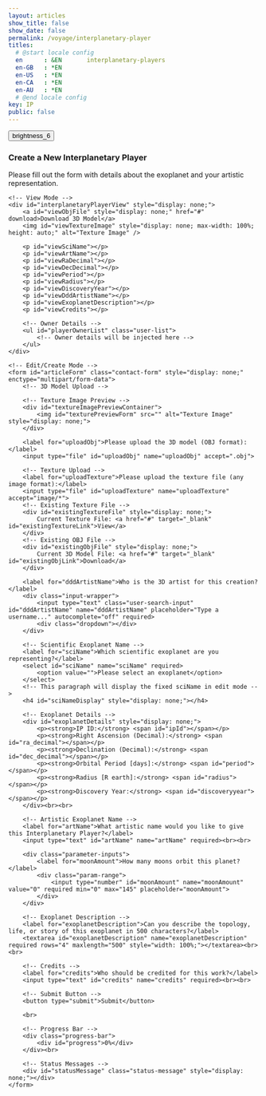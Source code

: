 ```yaml
---
layout: articles
show_title: false
show_date: false
permalink: /voyage/interplanetary-player
titles:
  # @start locale config
  en      : &EN       interplanetary-players
  en-GB   : *EN
  en-US   : *EN
  en-CA   : *EN
  en-AU   : *EN
  # @end locale config
key: IP
public: false
---
```


<div class="form-container">
    <div class="button-container">
        <div class="back-button-container">
            <a href="/voyage" title="Back to Voyage">
                <button id="backButton" class="btn button--outline-primary button--circle">
                    <span class="material-symbols-outlined">brightness_6</span>
                </button>
            </a>
        </div>
        <div class="edit-button-container">
            <button id="editButton" class="btn button--outline-primary button--circle" title="Edit Interplanetary Player" style="display: none;">
                <span class="material-symbols-outlined">edit</span> 
            </button>
        </div>
    </div>
    <h3 id="formTitle">Create a New Interplanetary Player</h3>
    <p>Please fill out the form with details about the exoplanet and your artistic representation.</p>

    <!-- View Mode -->
    <div id="interplanetaryPlayerView" style="display: none;">
        <a id="viewObjFile" style="display: none;" href="#" download>Download 3D Model</a>
        <img id="viewTextureImage" style="display: none; max-width: 100%; height: auto;" alt="Texture Image" />
        
        <p id="viewSciName"></p>
        <p id="viewArtName"></p>
        <p id="viewRaDecimal"></p>
        <p id="viewDecDecimal"></p>
        <p id="viewPeriod"></p>
        <p id="viewRadius"></p>
        <p id="viewDiscoveryYear"></p>
        <p id="viewDddArtistName"></p>
        <p id="viewExoplanetDescription"></p>
        <p id="viewCredits"></p>
        
        <!-- Owner Details -->
        <ul id="playerOwnerList" class="user-list">
            <!-- Owner details will be injected here -->
        </ul>
    </div>
        
    <!-- Edit/Create Mode -->
    <form id="articleForm" class="contact-form" style="display: none;" enctype="multipart/form-data">
        <!-- 3D Model Upload -->

        <!-- Texture Image Preview -->
        <div id="textureImagePreviewContainer">
            <img id="texturePreviewForm" src="" alt="Texture Image" style="display: none;">
        </div>

        <label for="uploadObj">Please upload the 3D model (OBJ format):</label>
        <input type="file" id="uploadObj" name="uploadObj" accept=".obj">

        <!-- Texture Upload -->
        <label for="uploadTexture">Please upload the texture file (any image format):</label>
        <input type="file" id="uploadTexture" name="uploadTexture" accept="image/*">
        <!-- Existing Texture File -->
        <div id="existingTextureFile" style="display: none;">
            Current Texture File: <a href="#" target="_blank" id="existingTextureLink">View</a>
        </div>
        <!-- Existing OBJ File -->
        <div id="existingObjFile" style="display: none;">
            Current 3D Model File: <a href="#" target="_blank" id="existingObjLink">Download</a>
        </div>

        <label for="dddArtistName">Who is the 3D artist for this creation?</label>
        <div class="input-wrapper">
            <input type="text" class="user-search-input" id="dddArtistName" name="dddArtistName" placeholder="Type a username..." autocomplete="off" required>
            <div class="dropdown"></div>
        </div>

        <!-- Scientific Exoplanet Name -->
        <label for="sciName">Which scientific exoplanet are you representing?</label>
        <select id="sciName" name="sciName" required>
            <option value="">Please select an exoplanet</option>
        </select>
        <!-- This paragraph will display the fixed sciName in edit mode -->
        <h4 id="sciNameDisplay" style="display: none;"></h4>

        <!-- Exoplanet Details -->
        <div id="exoplanetDetails" style="display: none;">
            <p><strong>IP ID:</strong> <span id="ipId"></span></p>
            <p><strong>Right Ascension (Decimal):</strong> <span id="ra_decimal"></span></p>
            <p><strong>Declination (Decimal):</strong> <span id="dec_decimal"></span></p>
            <p><strong>Orbital Period [days]:</strong> <span id="period"></span></p>
            <p><strong>Radius [R earth]:</strong> <span id="radius"></span></p>
            <p><strong>Discovery Year:</strong> <span id="discoveryyear"></span></p>
        </div><br><br>

        <!-- Artistic Exoplanet Name -->
        <label for="artName">What artistic name would you like to give this Interplanetary Player?</label>
        <input type="text" id="artName" name="artName" required><br><br>

        <div class="parameter-inputs">
            <label for="moonAmount">How many moons orbit this planet?</label>
            <div class="param-range">
                <input type="number" id="moonAmount" name="moonAmount" value="0" required min="0" max="145" placeholder="moonAmount">
            </div>
        </div>

        <!-- Exoplanet Description -->
        <label for="exoplanetDescription">Can you describe the topology, life, or story of this exoplanet in 500 characters?</label>
        <textarea id="exoplanetDescription" name="exoplanetDescription" required rows="4" maxlength="500" style="width: 100%;"></textarea><br><br>

        <!-- Credits -->
        <label for="credits">Who should be credited for this work?</label>
        <input type="text" id="credits" name="credits" required><br><br>

        <!-- Submit Button -->
        <button type="submit">Submit</button>

        <br>

        <!-- Progress Bar -->
        <div class="progress-bar">
            <div id="progress">0%</div>
        </div><br>

        <!-- Status Messages -->
        <div id="statusMessage" class="status-message" style="display: none;"></div>
    </form>
</div>

<div id="toastContainer" style="position: fixed; top: 20px; right: 20px; z-index: 1000;"></div>

<script>
    // Check for lscache availability
    if (typeof lscache === 'undefined') {
        console.warn('lscache is not available on this page.');
    } else {
        console.log('lscache is loaded and available.');
    }

    // URL Parameters
    const urlParams = new URLSearchParams(window.location.search);
    let initialMode = urlParams.get('mode'); // 'edit', 'view', or null
    let playerId = urlParams.get('playerId') || ''; // Default to '' if 'playerId' is not provided.

    // Global Variables
    let playerData = null; // Holds the current player data
    let exoplanetData = {}; // Holds exoplanet data fetched from the API
    const userId = localStorage.getItem('userId'); // Retrieve the logged-in user's ID
    let isOwner = false; // Indicates if the current user is the owner of the player
    let moonAmountInput = null; // Reference to the moonAmount input
    let currentMode = 'create'; // Current mode: 'create', 'edit', 'view'

    // Toast Function for User Notifications
    function showToast(message, type = 'success') {
        const toastContainer = document.getElementById('toastContainer');
        const toast = document.createElement('div');
        const toastId = `toast_${Date.now()}`;
        toast.classList.add('toast');
        toast.setAttribute('id', toastId);
        toast.setAttribute('role', 'alert');
        toast.setAttribute('aria-live', 'assertive');
        toast.setAttribute('aria-atomic', 'true');

        if (type === 'success') {
            toast.classList.add('success');
        } else if (type === 'error') {
            toast.classList.add('error');
        }

        // Close Button
        const closeBtn = document.createElement('button');
        closeBtn.classList.add('close-btn');
        closeBtn.innerHTML = '&times;';
        closeBtn.onclick = () => {
            toast.classList.remove('show');
            setTimeout(() => {
                const toastElem = document.getElementById(toastId);
                if (toastElem) {
                    toastElem.remove();
                }
            }, 500);
        };

        toast.appendChild(closeBtn);
        toast.appendChild(document.createTextNode(message));
        toastContainer.appendChild(toast);

        // Show the toast
        setTimeout(() => {
            toast.classList.add('show');
        }, 100);

        // Automatically hide the toast after 3 seconds
        setTimeout(() => {
            toast.classList.remove('show');
            setTimeout(() => {
                const toastElem = document.getElementById(toastId);
                if (toastElem) {
                    toastElem.remove();
                }
            }, 500);
        }, 3000);
    }

// Function to load exoplanet data from the server
async function loadExoplanetData() {
    try {
        console.log('Fetching exoplanet data from server');
        const response = await fetch('http://media.maar.world:3001/api/interplanetaryplayers/fetchExoplanetData');
        if (!response.ok) {
            throw new Error(`Failed to fetch exoplanet data: ${response.statusText}`);
        }
        const data = await response.json();
        console.log('Exoplanet data fetched:', data);
        
        // Check if data is an array and has at least one element
        if (Array.isArray(data) && data.length > 0) {
            const exoplanetArray = data[0]; // Access the first element
            exoplanetData = {}; // Initialize as an empty object
            
            // Iterate through the exoplanetArray to build exoplanetData
            Object.keys(exoplanetArray).forEach(ipId => {
                exoplanetData[ipId] = exoplanetArray[ipId];
            });
            
            console.log('Structured Exoplanet Data:', exoplanetData);
            populateExoplanetDropdown();
        } else {
            throw new Error('Exoplanet data is empty or not in the expected format.');
        }
    } catch (error) {
        console.error('Error loading exoplanet data:', error);
        showToast('Failed to load exoplanet data. Please refresh the page.', 'error');
    }
}

// Function to populate the exoplanet dropdown with data fetched from the API
function populateExoplanetDropdown() {
    const selectElement = document.getElementById('sciName');
    selectElement.innerHTML = '<option value="">Please select an exoplanet</option>';

    // Iterate over the keys in exoplanetData
    Object.keys(exoplanetData).forEach(ipId => {
        const exoplanet = exoplanetData[ipId];

        // Only add to the dropdown if artName is null or "null" (string)
        if (!exoplanet.artName || exoplanet.artName === 'null') {
            const option = document.createElement('option');
            option.value = ipId; // Set ipId as the value for the option
            option.textContent = `${ipId}: ${exoplanet.sciName}`; // Display ipId and sciName
            selectElement.appendChild(option);
        }
    });

    console.log('Exoplanet dropdown populated.');
}
    // Function to Clear Form Fields (Create Mode)
    function clearFormFields() {
        document.getElementById('sciName').value = '';
        document.getElementById('artName').value = '';
        document.getElementById('dddArtistName').value = '';
        document.getElementById('exoplanetDescription').value = '';
        document.getElementById('credits').value = '';
        document.getElementById('uploadObj').value = '';
        document.getElementById('uploadTexture').value = '';
        document.getElementById('moonAmount').value = '0'; // Reset moonAmount to a default value

        // Hide exoplanet details when in create mode.
        document.getElementById('exoplanetDetails').style.display = 'none';
    }

    // Function to Set Up Form Listeners
    function setupFormListeners() {
        // Reference to moonAmount input
        moonAmountInput = document.getElementById('moonAmount');

        // Validate moonAmount to be between 0 and 145
        moonAmountInput.addEventListener('input', function() {
            let value = parseInt(moonAmountInput.value, 10);

            if (isNaN(value) || value < 0) {
                value = 0;
            } else if (value > 145) {
                value = 145;
            }

            moonAmountInput.value = value;
        });

        // Texture Upload Preview
        document.getElementById('uploadTexture').addEventListener('change', function(event) {
            const texturePreview = document.getElementById('texturePreviewForm');
            const file = event.target.files[0];

            if (file) {
                const reader = new FileReader();
                reader.onload = function(e) {
                    texturePreview.src = e.target.result;
                    texturePreview.style.display = 'block';
                };
                reader.readAsDataURL(file);
            } else {
                if (playerData && playerData.ddd.textureURL) {
                    const textureUrl = playerData.ddd.textureURL.startsWith('http')
                        ? playerData.ddd.textureURL
                        : `https://media.maar.world${playerData.ddd.textureURL}`;
                    texturePreview.src = textureUrl;
                    texturePreview.style.display = 'block';
                } else {
                    texturePreview.src = '';
                    texturePreview.style.display = 'none';
                }
            }
        });

        // Save form data on input change
        const formElements = document.querySelectorAll('#articleForm input, #articleForm select, #articleForm textarea');
        formElements.forEach(element => {
            element.addEventListener('input', saveFormData);
        });

        // Handle form submission
        document.getElementById('articleForm').addEventListener('submit', function(event) {
            event.preventDefault();
            submitForm(); // Call submitForm when the form is submitted
        });

        // Handle change in exoplanet selection
        document.getElementById('sciName').addEventListener('change', updateDetails);
    }

    // Function to Update Exoplanet Details on Selection Change
    function updateDetails() {
        const selectedIpId = document.getElementById('sciName').value;
        const detailsDiv = document.getElementById('exoplanetDetails');
        const exoplanet = exoplanetData[selectedIpId]; // Access exoplanet by ipId

        if (!selectedIpId || !exoplanet) {
            detailsDiv.style.display = 'none';
        } else {
            // Populate the details section with exoplanet data
            document.getElementById('ipId').textContent = selectedIpId;
            document.getElementById('ra_decimal').textContent = exoplanet.ra_decimal || 'N/A';
            document.getElementById('dec_decimal').textContent = exoplanet.dec_decimal || 'N/A';
            document.getElementById('period').textContent = exoplanet.period || 'N/A';
            document.getElementById('radius').textContent = exoplanet.radius || 'N/A';
            document.getElementById('discoveryyear').textContent = exoplanet.discoveryyear || 'N/A';
            detailsDiv.style.display = 'block';
        }
    }

    // Function to Save Form Data Locally (e.g., in localStorage)
    function saveFormData() {
        const formData = {
            sciName: document.getElementById('sciName').value,
            artName: document.getElementById('artName').value,
            moonAmount: document.getElementById('moonAmount').value,
            dddArtistName: document.getElementById('dddArtistName').value,
            exoplanetDescription: document.getElementById('exoplanetDescription').value,
            credits: document.getElementById('credits').value
        };
        localStorage.setItem('protoFormData', JSON.stringify(formData));
    }

    // Function to Load Saved Form Data (Optional)
    function loadFormData() {
        const savedData = JSON.parse(localStorage.getItem('protoFormData'));
        if (savedData) {
            document.getElementById('sciName').value = savedData.sciName || '';
            document.getElementById('artName').value = savedData.artName || '';
            document.getElementById('moonAmount').value = savedData.moonAmount || '0';
            document.getElementById('dddArtistName').value = savedData.dddArtistName || '';
            document.getElementById('exoplanetDescription').value = savedData.exoplanetDescription || '';
            document.getElementById('credits').value = savedData.credits || '';
        }
    }

    // Function to Handle Success Response after Creation or Editing
    function handleSuccessResponse(response) {
        // Determine the success message based on the action
        const successMessage = currentMode === 'edit'
            ? 'Interplanetary Player updated successfully!'
            : 'Interplanetary Player created successfully!';
        
        showToast(successMessage, 'success');

        // Clear form data cache
        clearProfileCache(userId);

        // Extract the new player ID from the response
        const newPlayerId = currentMode === 'edit'
            ? response.player._id // Access the player ID when editing
            : response.playerId || response.config._id; // Fall back to playerId or _id when creating

        if (newPlayerId) {
            setTimeout(() => {
                window.location.href = `/voyage/interplanetary-player?mode=view&playerId=${newPlayerId}`;
            }, 1000);
        } else {
            console.error('Player ID not found in the response.');
            showToast('Player ID missing. Please contact support.', 'error');
        }
    }

    // Function to Submit the Form for Creating or Editing an Interplanetary Player
// Function to submit the form for creating or editing an Interplanetary Player
async function submitForm() {
    const submitButton = document.querySelector('#articleForm button[type="submit"]');
    if (submitButton) {
        submitButton.disabled = true;
        submitButton.textContent = 'Submitting...';
    }

    const method = currentMode === 'edit' ? 'PUT' : 'POST';
    const url = method === 'PUT' 
        ? `http://media.maar.world:3001/api/interplanetaryplayers/${playerId}` 
        : 'http://media.maar.world:3001/api/interplanetaryplayers';

    console.log('Submitting form with method:', method);
    console.log('URL:', url);

    let moonAmount = parseInt(document.getElementById('moonAmount').value, 10);
    moonAmount = isNaN(moonAmount) || moonAmount < 0 ? 0 : moonAmount > 145 ? 145 : moonAmount;

    const selectedIpId = currentMode === 'edit' && playerData ? playerData.ipId : document.getElementById('sciName').value;
    console.log('Selected ipId:', selectedIpId);

    if (!selectedIpId && currentMode !== 'edit') {
        showToast('Please select a valid exoplanet.', 'error');
        if (submitButton) {
            submitButton.disabled = false;
            submitButton.textContent = 'Submit';
        }
        return;
    }

    // Determine sciName based on mode
    let sciName = 'Unknown Exoplanet';
    if (currentMode === 'edit') {
        sciName = document.getElementById('sciNameDisplay').textContent.trim() || 'Unknown Exoplanet';
    } else {
        // Create Mode: Get sciName from selectedIpId
        if (selectedIpId && exoplanetData[selectedIpId]) {
            sciName = exoplanetData[selectedIpId].sciName || 'Unknown Exoplanet';
        }
    }
    console.log('Determined sciName:', sciName);

    // Prepare configData
    const configData = {
        ownerId: userId,
        isPublic: false,
        ipId: selectedIpId,
        artName: document.getElementById('artName').value.trim(),
        moonAmount,
        sciName,
        ra_decimal: parseFloat(document.getElementById('ra_decimal').textContent.replace('Right Ascension (Decimal): ', '')) || 0,
        dec_decimal: parseFloat(document.getElementById('dec_decimal').textContent.replace('Declination (Decimal): ', '')) || 0,
        period: parseFloat(document.getElementById('period').textContent.replace('Orbital Period [days]: ', '')) || 0,
        radius: parseFloat(document.getElementById('radius').textContent.replace('Radius [R earth]: ', '')) || 0,
        discoveryyear: parseInt(document.getElementById('discoveryyear').textContent.replace('Discovery Year: ', ''), 10) || 0,
        description: document.getElementById('exoplanetDescription').value.trim(),
        credits: document.getElementById('credits').value.trim(),
        ddd: {
            dddArtist: document.getElementById('dddArtistName').value.trim(),
            objURL: playerData?.ddd?.objURL || '',
            textureURL: playerData?.ddd?.textureURL || ''
        }
    };

    console.log('Config data to be sent:', configData);

    // Validate Required Fields
    if (!configData.artName) {
        showToast('Artistic Name is required.', 'error');
        if (submitButton) {
            submitButton.disabled = false;
            submitButton.textContent = 'Submit';
        }
        return;
    }

    if (!configData.description) {
        showToast('Exoplanet Description is required.', 'error');
        if (submitButton) {
            submitButton.disabled = false;
            submitButton.textContent = 'Submit';
        }
        return;
    }

    try {
        let fileData = {};

        // Handle File Uploads
        const objFile = document.getElementById('uploadObj').files[0];
        const textureFile = document.getElementById('uploadTexture').files[0];

        if (objFile || textureFile) {
            const uploadFiles = new FormData();
            uploadFiles.append('ipId', selectedIpId);

            if (objFile) {
                uploadFiles.append('uploadObj', objFile);
                console.log('Appending obj file:', objFile.name);
            } else if (playerData && playerData.ddd.objURL) {
                uploadFiles.append('existingObjURL', playerData.ddd.objURL);
                console.log('Appending existing obj URL:', playerData.ddd.objURL);
            }

            if (textureFile) {
                uploadFiles.append('uploadTexture', textureFile);
                console.log('Appending texture file:', textureFile.name);
            } else if (playerData && playerData.ddd.textureURL) {
                uploadFiles.append('existingTextureURL', playerData.ddd.textureURL);
                console.log('Appending existing texture URL:', playerData.ddd.textureURL);
            }

            // Upload Files
            const uploadResponse = await fetch('http://media.maar.world:3001/api/interplanetaryplayers/uploadModelFiles', {
                method: 'POST',
                body: uploadFiles
            });

            if (!uploadResponse.ok) {
                throw new Error(`Failed to upload files: ${uploadResponse.statusText}`);
            }

            fileData = await uploadResponse.json();
            console.log('Files uploaded successfully:', fileData);

            // Update configData with new URLs if uploaded
            if (fileData.uploadObjURL) {
                configData.ddd.objURL = fileData.uploadObjURL;
            }
            if (fileData.uploadTextureURL) {
                configData.ddd.textureURL = fileData.uploadTextureURL;
            }
        }

        // Update Exoplanet Artistic Name
        if (configData.artName) {
            const updateArtNameResponse = await fetch('http://media.maar.world:3001/api/interplanetaryplayers/updateExoplanet', {
                method: 'POST',
                headers: {
                    'Content-Type': 'application/json'
                },
                body: JSON.stringify({ ipId: selectedIpId, artName: configData.artName })
            });

            if (!updateArtNameResponse.ok) {
                throw new Error(`Failed to update artistic name: ${updateArtNameResponse.statusText}`);
            }

            const updateArtNameData = await updateArtNameResponse.json();

            if (!updateArtNameData.artName) {
                throw new Error('Artistic name update failed.');
            }

            console.log('Artistic name updated successfully:', updateArtNameData);
        }

        // Submit the main form data
        const formResponse = await fetch(url, {
            method: method,
            headers: {
                'Content-Type': 'application/json'
            },
            body: JSON.stringify(configData)
        });

        const formDataResponse = await formResponse.json();
        console.log('Server response:', formDataResponse);

        if (formDataResponse.success) {
            handleSuccessResponse(formDataResponse);
        } else {
            throw new Error(formDataResponse.message || 'An error occurred during submission.');
        }

    } catch (error) {
        console.error('Error:', error);
        showToast(`Error: ${error.message}`, 'error');
    } finally {
        // Re-enable the submit button and reset progress bar
        if (submitButton) {
            submitButton.disabled = false;
            submitButton.textContent = 'Submit';
        }
        document.getElementById('progress').style.width = '0%';
        document.getElementById('progress').textContent = '';
    }
}

    // Function to Update the Exoplanet Artistic Name
    async function updateExoplanetArtName(ipId, artName) {
        try {
            console.log('Updating exoplanet artistic name for ipId:', ipId, 'artName:', artName);
            const response = await fetch('http://media.maar.world:3001/api/interplanetaryplayers/updateExoplanet', {
                method: 'POST',
                headers: {
                    'Content-Type': 'application/json'
                },
                body: JSON.stringify({ ipId, artName })
            });

            if (!response.ok) {
                throw new Error(`Failed to update artistic name: ${response.statusText}`);
            }

            const data = await response.json();

            if (!data.artName) {
                throw new Error('Artistic name update failed.');
            }

            console.log('Artistic name updated successfully:', data);
            showToast('Interplanetary Player data updated successfully!', 'success');

            // Reload the player data and switch to view mode
            await loadInterplanetaryPlayersDetails(playerId);
            setFormMode('view');
        } catch (error) {
            console.error('Failed to update artistic name:', error);
            showToast('Failed to update exoplanet artistic name. Please try again.', 'error');
            enableForm();
        }
    }

    // Function to Enable the Form (used on error)
    function enableForm() {
        document.getElementById('articleForm').querySelectorAll('input, select, textarea, button').forEach(element => {
            element.disabled = false;
        });
    }

    // Function to Handle Success Response after Creation or Editing
    function handleSuccessResponse(response) {
        // Determine the success message based on the action
        const successMessage = currentMode === 'edit'
            ? 'Interplanetary Player updated successfully!'
            : 'Interplanetary Player created successfully!';
        
        showToast(successMessage, 'success');

        // Clear form data cache
        clearProfileCache(userId);

        // Extract the new player ID from the response
        const newPlayerId = currentMode === 'edit'
            ? response.player._id // Access the player ID when editing
            : response.playerId || response.config._id; // Fall back to playerId or _id when creating

        if (newPlayerId) {
            setTimeout(() => {
                window.location.href = `/voyage/interplanetary-player?mode=view&playerId=${newPlayerId}`;
            }, 1000);
        } else {
            console.error('Player ID not found in the response.');
            showToast('Player ID missing. Please contact support.', 'error');
        }
    }

    // Function to Load Interplanetary Player Details from the Server
    async function loadInterplanetaryPlayersDetails(playerId) {
        try {
            const response = await fetch(`http://media.maar.world:3001/api/interplanetaryplayers/${playerId}`);
            if (!response.ok) {
                throw new Error(`Failed to fetch player details: ${response.statusText}`);
            }
            const data = await response.json();

            if (!data.success) {
                console.error('Error fetching player details:', data.message);
                showToast('Failed to load player details. Please try again.', 'error');
                return;
            }

            playerData = data.player; // Assign fetched data to playerData.
            isOwner = playerData.ownerId === userId; // Check ownership
            console.log('Is user the owner?', isOwner);

            // Show the edit button only if the user is the owner
            const editButton = document.getElementById('editButton');
            if (editButton) {
                editButton.style.display = isOwner ? 'block' : 'none';
            }

            // Populate modes with data
            populateEditMode(playerData);
            populateViewMode(playerData);
        } catch (error) {
            console.error('Error loading interplanetary player details:', error);
            showToast('Error loading player details. Please try again.', 'error');
        }
    }

    // Function to Populate Edit Mode with Player Data
    function populateEditMode(playerData) {
        // Handle sciName: show as text and hide the selector in edit mode
        const sciNameDisplay = document.getElementById('sciNameDisplay');
        const sciNameSelect = document.getElementById('sciName');

        console.log('Player data received:', JSON.stringify(playerData, null, 2));

        if (currentMode === 'edit') {
            // Show the scientific name as plain text and hide the dropdown
            sciNameDisplay.textContent = playerData.sciName || 'Unknown Exoplanet';
            sciNameDisplay.style.display = 'block';
            sciNameSelect.style.display = 'none';
            sciNameSelect.required = false; // Remove the required attribute when hidden

            // Populate other form fields with data from playerData for editing
            document.getElementById('artName').value = playerData.artName || '';
            document.getElementById('moonAmount').value = playerData.moonAmount || '0';
            document.getElementById('ra_decimal').textContent = playerData.ra_decimal?.$numberDecimal || 'N/A';
            document.getElementById('dec_decimal').textContent = playerData.dec_decimal?.$numberDecimal || 'N/A';
            document.getElementById('period').textContent = playerData.period?.$numberDecimal || 'N/A';
            document.getElementById('radius').textContent = playerData.radius?.$numberDecimal || 'N/A';
            document.getElementById('discoveryyear').textContent = playerData.discoveryyear?.$numberDecimal || 'N/A';

            // Populate 3D artist name
            const dddArtistNameField = document.getElementById('dddArtistName');
            dddArtistNameField.value = playerData.ddd?.dddArtist || '';

            // Populate exoplanet description
            document.getElementById('exoplanetDescription').value = playerData.description || '';

            // Populate credits
            document.getElementById('credits').value = playerData.credits || '';

            const baseUrl = 'https://media.maar.world';

            // Display existing OBJ file
            const existingObjFileDiv = document.getElementById('existingObjFile');
            const existingObjLink = document.getElementById('existingObjLink');
            if (playerData.ddd?.objURL) {
                const objUrl = playerData.ddd.objURL.startsWith('http')
                    ? playerData.ddd.objURL
                    : `${baseUrl}${playerData.ddd.objURL}`;
                existingObjLink.href = objUrl;
                existingObjLink.textContent = playerData.ddd.objURL.split('/').pop(); // Show file name
                existingObjFileDiv.style.display = 'block';
            } else {
                existingObjFileDiv.style.display = 'none';
            }

            // Display existing Texture file
            const existingTextureFileDiv = document.getElementById('existingTextureFile');
            const existingTextureLink = document.getElementById('existingTextureLink');
            const texturePreview = document.getElementById('texturePreviewForm');

            if (playerData.ddd?.textureURL) {
                const textureUrl = playerData.ddd.textureURL.startsWith('http')
                    ? playerData.ddd.textureURL
                    : `${baseUrl}${playerData.ddd.textureURL}`;
                existingTextureLink.href = textureUrl;
                existingTextureLink.textContent = playerData.ddd.textureURL.split('/').pop(); // Show file name
                existingTextureFileDiv.style.display = 'block';

                // Display texture image preview
                texturePreview.src = textureUrl;
                texturePreview.alt = `Texture of ${playerData.sciName || 'Exoplanet'}`;
                texturePreview.style.display = 'block';
            } else {
                existingTextureFileDiv.style.display = 'none';
                texturePreview.style.display = 'none';
            }
        }
    }

    // Function to Populate View Mode with Player Data
    function populateViewMode(playerData) {
        // Populate the view container with data and make labels bold
        document.getElementById('viewSciName').innerHTML = `<strong>Scientific Name:</strong> ${playerData.sciName || 'N/A'}`;
        document.getElementById('viewArtName').innerHTML = `<strong>Artistic Name:</strong> ${playerData.artName || 'N/A'}`;
        document.getElementById('viewRaDecimal').innerHTML = `<strong>Right Ascension (Decimal):</strong> ${playerData.ra_decimal?.$numberDecimal || 'N/A'}`;
        document.getElementById('viewDecDecimal').innerHTML = `<strong>Declination (Decimal):</strong> ${playerData.dec_decimal?.$numberDecimal || 'N/A'}`;
        document.getElementById('viewPeriod').innerHTML = `<strong>Orbital Period [days]:</strong> ${playerData.period?.$numberDecimal || 'N/A'}`;
        document.getElementById('viewRadius').innerHTML = `<strong>Radius [R earth]:</strong> ${playerData.radius?.$numberDecimal || 'N/A'}`;
        document.getElementById('viewDiscoveryYear').innerHTML = `<strong>Discovery Year:</strong> ${playerData.discoveryyear?.$numberDecimal || 'N/A'}`;
        
        // **3D Artist as Clickable Handler**
        document.getElementById('viewDddArtistName').innerHTML = `<strong>3D Artist:</strong> ${playerData.ddd?.dddArtist ? `<a href="/xplorer/?username=${encodeURIComponent(playerData.ddd.dddArtist)}" target="_self">@${playerData.ddd.dddArtist}</a>` : 'N/A'}`;
        
        document.getElementById('viewExoplanetDescription').innerHTML = `<strong>Description:</strong> ${playerData.description || 'N/A'}`;
        document.getElementById('viewCredits').innerHTML = `<strong>Credits:</strong> ${playerData.credits || 'N/A'}`;
        
        // Show or hide Download 3D Model link
        const viewObjFile = document.getElementById('viewObjFile');
        if (playerData.ddd?.objURL) {
            viewObjFile.href = playerData.ddd.objURL.startsWith('http') ? playerData.ddd.objURL : `https://media.maar.world${playerData.ddd.objURL}`;
            viewObjFile.textContent = 'Download 3D Model';
            viewObjFile.style.display = 'block';
        } else {
            viewObjFile.style.display = 'none';
        }
        
        // Show or hide Texture Image
        const viewTextureImage = document.getElementById('viewTextureImage');
        if (playerData.ddd?.textureURL) {
            const textureUrl = playerData.ddd.textureURL.startsWith('http') ? playerData.ddd.textureURL : `https://media.maar.world${playerData.ddd.textureURL}`;
            viewTextureImage.src = textureUrl;
            viewTextureImage.alt = `Texture of ${playerData.sciName || 'Exoplanet'}`;
            viewTextureImage.style.display = 'block';
        } else {
            viewTextureImage.style.display = 'none';
        }
        
        // **Populate Interplanetary Player Owner Details**
        populatePlayerOwnerDetails(playerData.ownerDetails);
    }

    // Function to Populate the Interplanetary Player Owner Details
    function populatePlayerOwnerDetails(ownerDetails) {
        const playerOwnerList = document.getElementById('playerOwnerList');
        
        console.log("Player Owner Data:", ownerDetails);

        if (ownerDetails) {
            playerOwnerList.innerHTML = `
                <li class="user-list-item">
                    <div class="user-profile-pic">
                        <img src="https://media.maar.world${ownerDetails.profileImage || '/default_profile.png'}" alt="${ownerDetails.username}">
                    </div>
                    <div class="user-details">
                        <div class="user-display-name">${ownerDetails.displayName || 'Unknown'}</div>
                        <div class="user-username">
                            <a href="/xplorer/?username=${encodeURIComponent(ownerDetails.username)}" target="_self">
                                @${ownerDetails.username || 'Unknown'}
                            </a>
                        </div>
                    </div>
                </li>`;
        } else {
            playerOwnerList.innerHTML = '<li>No owner details available.</li>';
        }
    }

    /**
     * Function to Clear Cached Profiles.
     */
    function clearProfileCache(userId) {
        if (typeof lscache === 'undefined') {
            console.warn('lscache is not available. Skipping cache clearing.');
            return;
        }

        const cacheKey = `profile_${userId}`;
        const cachedProfile = lscache.get(cacheKey);
        if (cachedProfile) {
            lscache.remove(cacheKey);
            console.log(`Profile cache cleared for user`);
        } else {
            console.log(`No cache found for user`);
        }
    }

    // Function to Toggle Between Edit and View Modes
    function toggleEditMode() {
        if (currentMode === 'view') {
            if (playerData) { // Ensure playerData is loaded
                setFormMode('edit');
                updateURL('edit', playerId);
            } else {
                showToast('Player data is still loading. Please wait...', 'error');
                console.warn('Attempted to switch to edit mode before playerData was loaded.');
            }
        } else if (currentMode === 'edit') {
            setFormMode('view');
            updateURL('view', playerId);
            loadInterplanetaryPlayersDetails(playerId); // Reload data to discard changes
        }
    }

    // Function to Set the Current Mode (View, Edit, Create)
    function setFormMode(newMode) {
        currentMode = newMode;
        const isViewMode = currentMode === 'view';
        const isEditMode = currentMode === 'edit';
        const isCreateMode = currentMode === 'create';

        // Toggle visibility of form and view sections
        const articleForm = document.getElementById('articleForm');
        const interplanetaryPlayerView = document.getElementById('interplanetaryPlayerView');
        const editButton = document.getElementById('editButton');

        if (isViewMode) {
            interplanetaryPlayerView.style.display = 'block';
            articleForm.style.display = 'none';
            
            // Set Edit Button to show 'Edit' icon and title
            if (editButton) {
                editButton.innerHTML = `<span class="material-symbols-outlined">edit</span>`;
                editButton.title = 'Edit Interplanetary Player';
                editButton.style.display = isOwner ? 'block' : 'none';
            }

            // Set form title
            const formTitle = document.getElementById('formTitle');
            if (formTitle) {
                formTitle.textContent = 'Interplanetary Player Details';
            }
        } else if (isEditMode) {
            interplanetaryPlayerView.style.display = 'none';
            articleForm.style.display = 'block';
            
            // Set Edit Button to show 'View' icon and title
            if (editButton) {
                editButton.innerHTML = `<span class="material-symbols-outlined">visibility</span>`;
                editButton.title = 'View Interplanetary Player';
                editButton.style.display = 'block';
            }

            // Set form title
            const formTitle = document.getElementById('formTitle');
            if (formTitle) {
                formTitle.textContent = 'Edit Interplanetary Player';
            }
        } else if (isCreateMode) {
            interplanetaryPlayerView.style.display = 'none';
            articleForm.style.display = 'block';
            
            // Hide Edit Button in Create Mode
            if (editButton) {
                editButton.style.display = 'none';
            }

            // Set form title
            const formTitle = document.getElementById('formTitle');
            if (formTitle) {
                formTitle.textContent = 'Create a New Interplanetary Player';
            }
        }
    }

    // Function to Update the URL Without Reloading the Page
    function updateURL(mode, playerId) {
        const newURL = `/voyage/interplanetary-player?mode=${mode}&playerId=${playerId}`;
        if (history.pushState) {
            history.pushState({ mode, playerId }, '', newURL);
        } else {
            // Fallback for older browsers
            window.location.href = newURL;
        }
    }
   const editButton = document.getElementById('editButton');
    if (editButton) {
        editButton.addEventListener('click', function(event) {
            event.preventDefault(); // Prevent default button behavior
            toggleEditMode(); // Toggle between view and edit modes
        });
    }
    // Handle Browser Navigation (Back/Forward)
    window.addEventListener('popstate', (event) => {
        if (event.state) {
            setFormMode(event.state.mode);
        } else {
            // Default to view mode if no state is available
            setFormMode('view');
        }
    });

    // Initialize the Form on Page Load
    document.addEventListener('DOMContentLoaded', async () => {
        setupFormListeners();
        loadExoplanetData();

        // Determine initial mode based on URL parameters
        if (initialMode === 'edit' && playerId) {
            currentMode = 'edit';
            await loadInterplanetaryPlayersDetails(playerId);
        } else if (playerId) {
            currentMode = 'view';
            await loadInterplanetaryPlayersDetails(playerId);
        } else {
            currentMode = 'create';
            clearFormFields();
        }

        setFormMode(currentMode);

        // Push the initial state to history
        history.replaceState({ mode: currentMode, playerId }, '', window.location.href);
    });

    // Function to Load Interplanetary Player Details from the Server
    async function loadInterplanetaryPlayersDetails(playerId) {
        try {
            const response = await fetch(`http://media.maar.world:3001/api/interplanetaryplayers/${playerId}`);
            if (!response.ok) {
                throw new Error(`Failed to fetch player details: ${response.statusText}`);
            }
            const data = await response.json();

            if (!data.success) {
                console.error('Error fetching player details:', data.message);
                showToast('Failed to load player details. Please try again.', 'error');
                return;
            }

            playerData = data.player; // Assign fetched data to playerData.
            isOwner = playerData.ownerId === userId; // Check ownership
            console.log('Is user the owner?', isOwner);

            // Show the edit button only if the user is the owner
            const editButton = document.getElementById('editButton');
            if (editButton) {
                editButton.style.display = isOwner ? 'block' : 'none';
            }

            // Populate modes with data
            populateEditMode(playerData);
            populateViewMode(playerData);
        } catch (error) {
            console.error('Error loading interplanetary player details:', error);
            showToast('Error loading player details. Please try again.', 'error');
        }
    }

    // Function to Enable the Form Again (used on error)
    function enableForm() {
        document.getElementById('articleForm').querySelectorAll('input, select, textarea, button').forEach(element => {
            element.disabled = false;
        });
    }
</script>
